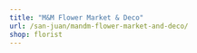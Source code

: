 ```yaml
---
title: "M&M Flower Market & Deco"
url: /san-juan/mandm-flower-market-and-deco/
shop: florist
---
```

